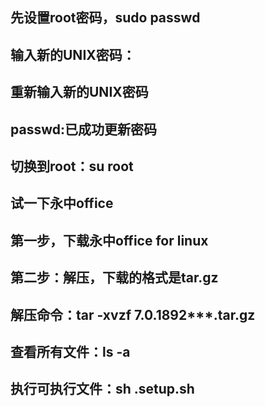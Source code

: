 ## 先设置root密码，sudo  passwd
## 输入新的UNIX密码：
## 重新输入新的UNIX密码
## passwd:已成功更新密码
## 切换到root：su   root
## 
## 
## 试一下永中office
## 第一步，下载永中office for linux
## 第二步：解压，下载的格式是tar.gz
## 解压命令：tar -xvzf 7.0.1892***.tar.gz
## 查看所有文件：ls -a 
## 执行可执行文件：sh .setup.sh
